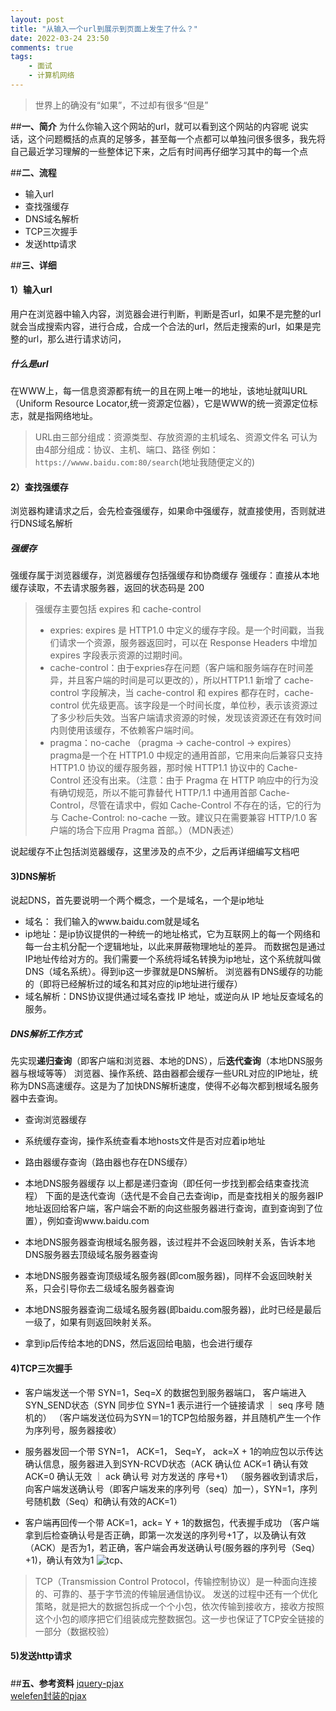 ```yaml
---
layout: post
title: "从输入一个url到展示到页面上发生了什么？"
date: 2022-03-24 23:50
comments: true
tags: 
	- 面试 
	- 计算机网络
---
```


>
>世界上的确没有“如果”，不过却有很多“但是”        

<!-- more -->

##**一、简介**
为什么你输入这个网站的url，就可以看到这个网站的内容呢
说实话，这个问题概括的点真的足够多，甚至每一个点都可以单独问很多很多，我先将自己最近学习理解的一些整体记下来，之后有时间再仔细学习其中的每一个点

##**二、流程**
- 输入url
- 查找强缓存
- DNS域名解析
- TCP三次握手
- 发送http请求

##**三、详细**

#### 1）输入url

用户在浏览器中输入内容，浏览器会进行判断，判断是否url，如果不是完整的url就会当成搜索内容，进行合成，合成一个合法的url，然后走搜索的url，如果是完整的url，那么进行请求访问，

##### 什么是url
在WWW上，每一信息资源都有统一的且在网上唯一的地址，该地址就叫URL（Uniform Resource Locator,统一资源定位器），它是WWW的统一资源定位标志，就是指网络地址。
> URL由三部分组成：资源类型、存放资源的主机域名、资源文件名
> 可认为由4部分组成：协议、主机、端口、路径
> 例如：`https://wwww.baidu.com:80/search`(地址我随便定义的)

#### 2）查找强缓存

浏览器构建请求之后，会先检查强缓存，如果命中强缓存，就直接使用，否则就进行DNS域名解析

##### 强缓存
强缓存属于浏览器缓存，浏览器缓存包括强缓存和协商缓存
强缓存：直接从本地缓存读取，不去请求服务器，返回的状态码是 200
> 强缓存主要包括 expires 和 cache-control
> - expries: expires 是 HTTP1.0 中定义的缓存字段。是一个时间戳，当我们请求一个资源，服务器返回时，可以在 Response Headers 中增加 expires 字段表示资源的过期时间。
> - cache-control：由于expries存在问题（客户端和服务端存在时间差异，并且客户端的时间是可以更改的），所以HTTP1.1 新增了 cache-control 字段解决，当 cache-control 和 expires 都存在时，cache-control 优先级更高。该字段是一个时间长度，单位秒，表示该资源过了多少秒后失效。当客户端请求资源的时候，发现该资源还在有效时间内则使用该缓存，不依赖客户端时间。
> - pragma：no-cache （pragma -> cache-control -> expires）
pragma是一个在 HTTP1.0 中规定的通用首部，它用来向后兼容只支持 HTTP1.0 协议的缓存服务器，那时候 HTTP1.1 协议中的 Cache-Control 还没有出来。（注意：由于 Pragma 在 HTTP 响应中的行为没有确切规范，所以不能可靠替代 HTTP/1.1 中通用首部 Cache-Control，尽管在请求中，假如 Cache-Control 不存在的话，它的行为与 Cache-Control: no-cache 一致。建议只在需要兼容 HTTP/1.0 客户端的场合下应用 Pragma 首部。）（MDN表述）

说起缓存不止包括浏览器缓存，这里涉及的点不少，之后再详细编写文档吧

#### 3)DNS解析

说起DNS，首先要说明一个两个概念，一个是域名，一个是ip地址
- 域名： 我们输入的www.baidu.com就是域名
- ip地址：是ip协议提供的一种统一的地址格式，它为互联网上的每一个网络和每一台主机分配一个逻辑地址，以此来屏蔽物理地址的差异。
而数据包是通过IP地址传给对方的。我们需要一个系统将域名转换为ip地址，这个系统就叫做DNS（域名系统）。得到ip这一步骤就是DNS解析。
浏览器有DNS缓存的功能的（即将已经解析过的域名和其对应的ip地址进行缓存）
- 域名解析：DNS协议提供通过域名查找 IP 地址，或逆向从 IP 地址反查域名的服务。

##### DNS解析工作方式
先实现**递归查询**（即客户端和浏览器、本地的DNS），后**迭代查询**（本地DNS服务器与根域等等）
浏览器、操作系统、路由器都会缓存一些URL对应的IP地址，统称为DNS高速缓存。这是为了加快DNS解析速度，使得不必每次都到根域名服务器中去查询。

- 查询浏览器缓存
- 系统缓存查询，操作系统查看本地hosts文件是否对应着ip地址
- 路由器缓存查询（路由器也存在DNS缓存）
- 本地DNS服务器缓存
以上都是递归查询（即任何一步找到都会结束查找流程）
下面的是迭代查询（迭代是不会自己去查询ip，而是查找相关的服务器IP地址返回给客户端，客户端会不断的向这些服务器进行查询，直到查询到了位置），例如查询www.baidu.com
- 本地DNS服务器查询根域名服务器，该过程并不会返回映射关系，告诉本地DNS服务器去顶级域名服务器查询
- 本地DNS服务器查询顶级域名服务器(即com服务器)，同样不会返回映射关系，只会引导你去二级域名服务器查询
- 本地DNS服务器查询二级域名服务器(即baidu.com服务器)，此时已经是最后一级了，如果有则返回映射关系。

- 拿到ip后传给本地的DNS，然后返回给电脑，也会进行缓存

#### 4)TCP三次握手

- 客户端发送一个带 SYN=1，Seq=X 的数据包到服务器端口， 客户端进入SYN_SEND状态（SYN 同步位 SYN=1 表示进行一个链接请求 ｜ seq 序号 随机的）
（客户端发送位码为SYN＝1的TCP包给服务器，并且随机产生一个作为序列号，服务器接收）

- 服务器发回一个带 SYN=1， ACK=1， Seq=Y， ack=X + 1的响应包以示传达确认信息，服务器进入到SYN-RCVD状态（ACK 确认位 ACK=1 确认有效 ACK=0 确认无效 ｜ ack 确认号 对方发送的 序号+1）
（服务器收到请求后，向客户端发送确认号（即客户端发来的序列号（seq）加一），SYN=1，序列号随机数（Seq）和确认有效的ACK=1）

- 客户端再回传一个带 ACK=1，ack= Y + 1的数据包，代表握手成功
（客户端拿到后检查确认号是否正确，即第一次发送的序列号+1了，以及确认有效（ACK）是否为1，若正确，客户端会再发送确认号(服务器的序列号（Seq）+1)，确认有效为1
![tcp](../../../assets/demo/page/tcp.webp)、

> TCP（Transmission Control Protocol，传输控制协议）是一种面向连接的、可靠的、基于字节流的传输层通信协议。
> 发送的过程中还有一个优化策略，就是把大的数据包拆成一个个小包，依次传输到接收方，接收方按照这个小包的顺序把它们组装成完整数据包。这一步也保证了TCP安全链接的一部分（数据校验）

#### 5)发送http请求

<!-- 
1. 一个url对应一套数据，有利于SEO；
2. 更改数据和url时，只是局部刷新，带来较好的用户体验；
3. 兼容性好，对不支持pushstate的浏览器，url也能正常请求页面（虽然有重复加载）；
4. 刷新页面时，由于是url唯一，能正常加载到用户希望看到的数据，比处理hash的方式更方便；
5. 后退与前进的浏览器操作，依然可以局部刷新（通过onpushstate事件捕获） -->

##### 
##**五、参考资料**
[jquery-pjax](https://github.com/defunkt/jquery-pjax)                 
[welefen封装的pjax](https://github.com/welefen/pjax)



